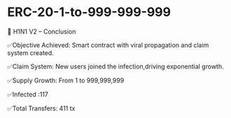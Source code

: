 # ERC-20-1-to-999-999-999

📢 H1N1 V2 – Conclusion

✅Objective Achieved: Smart contract with viral propagation and claim system created.

✅Claim System: New users joined the infection,driving exponential growth.

✅Supply Growth: From 1 to 999,999,999

✅Infected :117

✅Total Transfers: 411 tx

